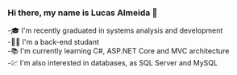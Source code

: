 ### Hi there, my name is Lucas Almeida 👋


-🎓 I'm recently graduated in systems analysis and development <br>
-👨‍💻 I'm a back-end studant <br> 
-📚 I'm currently learning C#, ASP.NET Core and MVC architecture <br>
-💹 I'm also interested in databases, as SQL Server and MySQL



